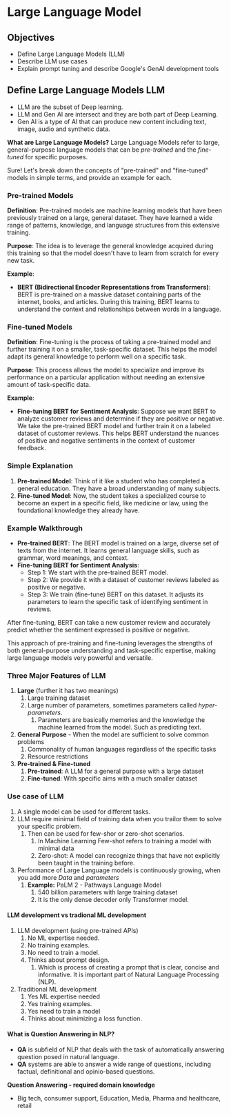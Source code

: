 # Large Language Model


## Objectives

- Define Large Language Models (LLM)
- Describe LLM use cases
- Explain prompt tuning and describe Google's GenAI development tools


## Define Large Language Models LLM

- LLM are the subset of Deep learning.
- LLM and Gen AI are intersect and they are both part of Deep Learning.
- Gen AI is a type of AI that can produce new content including text, image, audio and synthetic data.


**What are Large Language Models?** 
 Large Language Models refer to large, general-purpose language models that can be *pre-trained* and the *fine-tuned* for specific purposes.


Sure! Let's break down the concepts of "pre-trained" and "fine-tuned" models in simple terms, and provide an example for each.

### Pre-trained Models

**Definition**: Pre-trained models are machine learning models that have been previously trained on a large, general dataset. They have learned a wide range of patterns, knowledge, and language structures from this extensive training.

**Purpose**: The idea is to leverage the general knowledge acquired during this training so that the model doesn't have to learn from scratch for every new task.

**Example**: 
- **BERT (Bidirectional Encoder Representations from Transformers)**: BERT is pre-trained on a massive dataset containing parts of the internet, books, and articles. During this training, BERT learns to understand the context and relationships between words in a language.

### Fine-tuned Models

**Definition**: Fine-tuning is the process of taking a pre-trained model and further training it on a smaller, task-specific dataset. This helps the model adapt its general knowledge to perform well on a specific task.

**Purpose**: This process allows the model to specialize and improve its performance on a particular application without needing an extensive amount of task-specific data.

**Example**:
- **Fine-tuning BERT for Sentiment Analysis**: Suppose we want BERT to analyze customer reviews and determine if they are positive or negative. We take the pre-trained BERT model and further train it on a labeled dataset of customer reviews. This helps BERT understand the nuances of positive and negative sentiments in the context of customer feedback.

### Simple Explanation

1. **Pre-trained Model**: Think of it like a student who has completed a general education. They have a broad understanding of many subjects.
2. **Fine-tuned Model**: Now, the student takes a specialized course to become an expert in a specific field, like medicine or law, using the foundational knowledge they already have.

### Example Walkthrough

- **Pre-trained BERT**: The BERT model is trained on a large, diverse set of texts from the internet. It learns general language skills, such as grammar, word meanings, and context.
- **Fine-tuning BERT for Sentiment Analysis**:
  - Step 1: We start with the pre-trained BERT model.
  - Step 2: We provide it with a dataset of customer reviews labeled as positive or negative.
  - Step 3: We train (fine-tune) BERT on this dataset. It adjusts its parameters to learn the specific task of identifying sentiment in reviews.

After fine-tuning, BERT can take a new customer review and accurately predict whether the sentiment expressed is positive or negative.

This approach of pre-training and fine-tuning leverages the strengths of both general-purpose understanding and task-specific expertise, making large language models very powerful and versatile.

### Three Major Features of LLM

1. **Large** (further it has two meanings)
   1. Large training dataset
   2. Large number of parameters, sometimes parameters called *hyper-parameters*.
      1. Parameters are basically memories and the knowledge the machine learned from the model. Such as predicting text.
2. **General Purpose** - When the model are sufficient to solve common problems
   1. Commonality of human languages regardless of the specific tasks
   2. Resource restrictions
3. **Pre-trained & Fine-tuned**
   1. **Pre-trained**: A LLM for a general purpose with a large dataset
   2. **Fine-tuned**: With specific aims with a much smaller dataset


### Use case of LLM

1. A single model can be used for different tasks.
2. LLM require minimal field of training data when you trailor them to solve your specific problem.
   1. Then can be used for few-shor or zero-shot scenarios.
      1. In Machine Learning Few-shot refers to training a model with minimal data
      2. Zero-shot: A model can recognize things that have not explicitly been taught in the training before.
3. Performance of Large Language models is continuously growing, when you add more *Data* and *parameters*
   1. **Example:** PaLM 2 - Pathways Language Model
      1.  540 billion parameters with large training dataset
      2.  It is the only dense decoder only Transformer model.
  
#### LLM development vs tradional ML development

1. LLM development (using pre-trained APIs)
   1. No ML expertise needed.
   2. No training examples.
   3. No need to train a model.
   4. Thinks about prompt design.
      1. Which is process of creating a prompt that is clear, concise and informative. It is important part of Natural Language Processing (NLP).
2. Traditional ML development
   1. Yes ML expertise needed
   2. Yes training examples.
   3. Yes need to train a model
   4. Thinks about minimizing a loss function.
   

#### What is Question Answering in NLP?
- **QA** is subfield of NLP that deals with the task of automatically answering question posed in natural language.
- **QA** systems are able to answer a wide range of questions, including factual, definitional and opinio-based questions.

**Question Answering - required domain knowledge**
- Big tech, consumer support, Education, Media, Pharma and healthcare, retail

